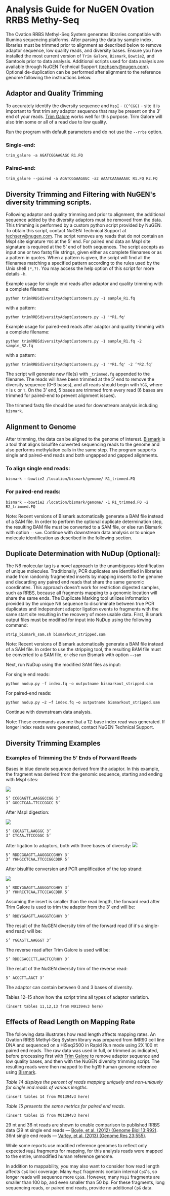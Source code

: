 # Analysis Guide for NuGEN Ovation RRBS Methy-Seq

The Ovation RRBS Methyl-Seq System generates libraries compatible with Illumina sequencing platforms.
 After parsing the data by sample index, libraries must be trimmed prior to alignment as described below to remove
 adaptor sequence, low quality reads, and diversity bases. Ensure you have installed the most current version
 of `Trim Galore`, `Bismark`, `Bowtie2`, and Samtools prior to data analysis. Additional scripts used for data
 analysis are available through NuGEN Technical Support (techserv@nugen.com). Optional de-duplication can be performed
 after alignment to the reference genome following the instructions below.

## Adaptor and Quality Trimming

To accurately identify the diversity sequence and `MspI` - `(C^CGG)` - site it is important to first trim any adaptor
 sequence that may be present on the 3’ end of your reads. [Trim Galore](www.bioinformatics.babraham.ac.uk/projects/trim_galore/)
 works well for this purpose. Trim Galore will also trim some or all of a read due to low quality.
 
 Run the program with default parameters and do not use the `--rrbs` option.

### Single-end:

```
trim_galore -a AGATCGGAAGAGC R1.FQ
```

### Paired-end:

```
trim_galore --paired -a AGATCGGAAGAGC -a2 AAATCAAAAAAAC R1.FQ R2.FQ
```

## Diversity Trimming and Filtering with NuGEN's diversity trimming scripts.

Following adaptor and quality trimming and prior to alignment, the additional sequence added by the diversity adaptors
 must be removed from the data. This trimming is performed by a custom python script provided by NuGEN.
 To obtain this script, contact NuGEN Technical Support at techserv@nugen.com.
 The script removes any reads that do not contain an MspI site signature `YGG` at the 5’ end.
 For paired end data an MspI site signature is required at the 5’ end of both sequences.
 The script accepts as input one or two fastq file strings, given either as complete filenames or as a pattern in
 quotes. When a pattern is given, the script will find all the filenames matching a specified pattern according to
 the rules used by the Unix shell `(*,?)`. You may access the help option of this script for more details `-h`.


Example usage for single end reads after adaptor and quality trimming with a complete filename:

```
python trimRRBSdiversityAdaptCustomers.py -1 sample_R1.fq
```

with a pattern:

```
python trimRRBSdiversityAdaptCustomers.py -1 '*R1.fq'
```

Example usage for paired-end reads after adaptor and quality trimming with a complete filename:

```
python trimRRBSdiversityAdaptCustomers.py -1 sample_R1.fq -2 sample_R2.fq
```

with a pattern:

```
python trimRRBSdiversityAdaptCustomers.py -1 '*R1.fq' -2 ‘*R2.fq’
```

The script will generate new file(s) with `_trimmed.fq` appended to the filename.
 The reads will have been trimmed at the 5’ end to remove the diversity sequence (0–3 bases), and all reads should
 begin with `YGG`, where `Y` is `C` or `T`. On the 3’ end, 5 bases are trimmed from every read
 (6 bases are trimmed for paired-end to prevent alignment issues).

The trimmed fastq file should be used for downstream analysis including `bismark`.


## Alignment to Genome

After trimming, the data can be aligned to the genome of interest. 
 [Bismark](http://www.bioinformatics.babraham.ac.uk/projects/bismark/) is a tool that aligns bisulfite converted
 sequencing reads to the genome and also performs methylation calls in the same step.
 The program supports single and paired-end reads and both ungapped and gapped alignments.

### To align single end reads:

```
bismark --bowtie2 /location/bismark/genome/ R1_trimmed.FQ
```

### For paired-end reads:

```
bismark --bowtie2 /location/bismark/genome/ -1 R1_trimmed.FQ -2 R2_trimmed.FQ
```

Note: Recent versions of Bismark automatically generate a BAM file instead of a SAM file.
 In order to perform the optional duplicate determination step, the resulting BAM file must be converted to a SAM file,
 or else run Bismark with option `--sam`. Continue with downstream data analysis or to unique molecule identification
 as described in the following section.

## Duplicate Determination with NuDup (Optional):
The N6 molecular tag is a novel approach to the unambiguous identification of unique molecules.
 Traditionally, PCR duplicates are identified in libraries made from randomly fragmented inserts by mapping inserts to
 the genome and discarding any paired end reads that share the same genomic coordinates. This approach doesn’t work for
 restriction digested samples, such as RRBS, because all fragments mapping to a genomic location will share the same
 ends. The Duplicate Marking tool utilizes information provided by the unique N6 sequence to discriminate between true
 PCR duplicates and independent adaptor ligation events to fragments with the same start site resulting in the
 recovery of more usable data. 
First, Bismark output files must be modified for input into NuDup using the following command:

```
strip_bismark_sam.sh bismarkout_stripped.sam
```

Note: Recent versions of Bismark automatically generate a BAM file instead of a SAM file.
 In order to use the stripping tool, the resulting BAM file must be converted to a SAM file,
 or else run Bismark with option `--sam`

Next, run NuDup using the modified SAM files as input:

For single end reads:

```
python nudup.py –f index.fq –o outputname bismarkout_stripped.sam
```

For paired-end reads:

```
python nudup.py –2 –f index.fq –o outputname bismarkout_stripped.sam
```

Continue with downstream data analysis.

Note: These commands assume that a 12-base index read was generated. If longer index reads were generated, contact NuGEN Technical Support.

## Diversity Trimming Examples

### Examples of Trimming the 5’ Ends of Forward Reads

Bases in blue denote sequence derived from the adaptor. In this example, the fragment was derived from the genomic sequence, starting and ending with MspI sites:

<img src="RRBS Methyl-Seq_colored text-01.svg"/>

```
5’ CCGGAGTT…AAGGGCCGG 3’
3’ GGCCTCAA…TTCCCGGCC 5’
```

After MspI digestion:

<a><img src="./RRBS Methyl-Seq_colored text-01.svg"/></a>


```
5’ CGGAGTT…AAGGGC 3’
3’ CTCAA…TTCCCGGC 5’
```

After ligation to adaptors, both with three bases of diversity:
<a><img src="./RRBS Methyl-Seq_colored text-01.svg"/></a>

```
5’ RDDCGGAGTT…AAGGGCCGHHY 3’
3’ YHHGCCTCAA…TTCCCGGCDDR 5’
```

After bisulfite conversion and PCR amplification of the top strand:

<a><img src="./RRBS Methyl-Seq_colored text-01.svg"/></a>
```
5’ RDDYGGAGTT…AAGGGTCGHHY 3’
3’ YHHRCCTCAA…TTCCCAGCDDR 5’
```

Assuming the insert is smaller than the read length, the forward read after Trim Galore
is used to trim the adaptor from the 3’ end will be:

```
5’ RDDYGGAGTT…AAGGGTCGHHY 3’
```

The result of the NuGEN diversity trim of the forward read (if it's a single-end read)
will be:
```
5’ YGGAGTT…AAGGGT 3’
```

The reverse read after Trim Galore is used will be:
```
5’ RDDCGACCCTT…AACTCCRHHY 3’
```
The result of the NuGEN diversity trim of the reverse read:
```
5’ ACCCTT…AACT 3’
```

The adaptor can contain between 0 and 3 bases of diversity.

Tables 12–15 show how the script trims all types of adaptor variation.

```
(insert tables 11,12,13 from M01394v3 here)
```

## Effects of Read Length on Mapping Rate

The following data illustrates how read length affects mapping rates. An Ovation RRBS Methyl-Seq System library was prepared from IMR90 cell line DNA and sequenced on a HiSeq2500 in Rapid Run mode using 2X 100 nt paired end reads. The raw data was used in full, or trimmed as indicated, before processing first with [Trim Galore](www.bioinformatics.babraham.ac.uk/projects/trim_galore/) to remove adaptor sequence and low quality bases, and then with the NuGEN diversity trimming script. The resulting reads were then mapped to the hg19 human genome reference using [Bismark](www.bioinformatics.bbsrc.ac.uk/projects/bismark/).


*Table 14 displays the percent of reads mapping uniquely and non-uniquely for single end reads of various lengths.*

```(insert tables 14 from M01394v3 here)```

*Table 15 presents the same metrics for paired end reads.*

```(insert tables 15 from M01394v3 here)```

29 nt and 36 nt reads are shown to enable comparison to published RRBS data (29 nt single end reads — [Boyle, et al. (2012) (Genome Biol 13:R92)](https://genomebiology.biomedcentral.com/articles/10.1186/gb-2012-13-10-r92). 36nt single end reads — [Varley, et al. (2013) (Genome Res 23:555)](http://genome.cshlp.org/content/23/3/555.abstract).

While some reports use modified reference genomes to reflect only expected `MspI` fragments for mapping, for this analysis reads were mapped to the entire, unmodified human reference genome.

In addition to mappability, you may also want to consider how read length affects `CpG` loci coverage. Many `MspI` fragments contain internal `CpG`'s, so longer reads will sequence more `CpG`s. However, many `MspI` fragments are smaller than 100 bp, and even smaller than 50 bp. For these fragments, long sequencing reads, or paired end reads, provide no additional `CpG` data.


